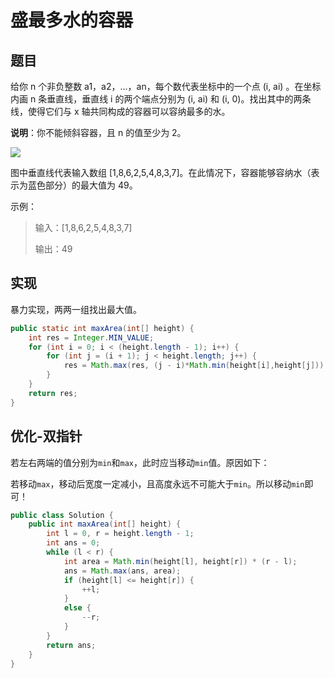 # 盛最多水的容器

## 题目

给你 n 个非负整数 a1，a2，...，an，每个数代表坐标中的一个点 (i, ai) 。在坐标内画 n 条垂直线，垂直线 i 的两个端点分别为 (i, ai) 和 (i, 0)。找出其中的两条线，使得它们与 x 轴共同构成的容器可以容纳最多的水。

**说明**：你不能倾斜容器，且 n 的值至少为 2。

![](https://aliyun-lc-upload.oss-cn-hangzhou.aliyuncs.com/aliyun-lc-upload/uploads/2018/07/25/question_11.jpg)

图中垂直线代表输入数组 [1,8,6,2,5,4,8,3,7]。在此情况下，容器能够容纳水（表示为蓝色部分）的最大值为 49。

示例：

> 输入：[1,8,6,2,5,4,8,3,7]
>
> 输出：49

## 实现

暴力实现，两两一组找出最大值。

```java
public static int maxArea(int[] height) {
    int res = Integer.MIN_VALUE;
    for (int i = 0; i < (height.length - 1); i++) {
        for (int j = (i + 1); j < height.length; j++) {
            res = Math.max(res, (j - i)*Math.min(height[i],height[j]));
        }
    }
    return res;
}
```

## 优化-双指针

若左右两端的值分别为`min`和`max`，此时应当移动`min`值。原因如下：

若移动`max`，移动后宽度一定减小，且高度永远不可能大于`min`。所以移动`min`即可！

```java
public class Solution {
    public int maxArea(int[] height) {
        int l = 0, r = height.length - 1;
        int ans = 0;
        while (l < r) {
            int area = Math.min(height[l], height[r]) * (r - l);
            ans = Math.max(ans, area);
            if (height[l] <= height[r]) {
                ++l;
            }
            else {
                --r;
            }
        }
        return ans;
    }
}
```